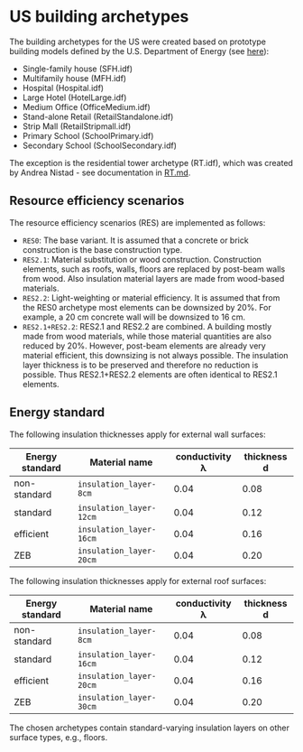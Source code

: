 # US building archetypes

The building archetypes for the US were created based on prototype building models defined by the U.S. Department of Energy (see [here](https://www.energycodes.gov/prototype-building-models)): 
- Single-family house (SFH.idf)
- Multifamily house (MFH.idf)
- Hospital (Hospital.idf)
- Large Hotel (HotelLarge.idf)
- Medium Office (OfficeMedium.idf)
- Stand-alone Retail (RetailStandalone.idf)
- Strip Mall (RetailStripmall.idf)
- Primary School (SchoolPrimary.idf)
- Secondary School (SchoolSecondary.idf)

The exception is the residential tower archetype (RT.idf), which was created by Andrea Nistad - see documentation in [RT.md](RT.md).

## Resource efficiency scenarios

The resource efficiency scenarios (RES) are implemented as follows: 
- `RES0`: The base variant. It is assumed that a concrete or brick construction is the base construction type.
- `RES2.1`: Material substitution or wood construction. Construction elements, such as roofs, walls, floors are replaced by post-beam walls from wood. Also insulation material layers are made from wood-based materials.
- `RES2.2`: Light-weighting or material efficiency. It is assumed that from the RES0 archetype most elements can be downsized by 20%. For example, a 20 cm concrete wall will be downsized to 16 cm.
- `RES2.1+RES2.2`: RES2.1 and RES2.2 are combined. A building mostly made from wood materials, while those material quantities are also reduced by 20%. However, post-beam elements are already very material efficient, this downsizing is not always possible. The insulation layer thickness is to be preserved and therefore no reduction is possible. Thus RES2.1+RES2.2 elements are often identical to RES2.1 elements.

## Energy standard 

The following insulation thicknesses apply for external wall surfaces:

| Energy standard  | Material name           | conductivity λ | thickness d |
| ---------------- | ----------------------- | -------------- | ----------- |
| non-standard     | `insulation_layer-8cm`  | 0.04           | 0.08        |
| standard         | `insulation_layer-12cm` | 0.04           | 0.12        |
| efficient        | `insulation_layer-16cm` | 0.04           | 0.16        |
| ZEB              | `insulation_layer-20cm` | 0.04           | 0.20        |

The following insulation thicknesses apply for external roof surfaces:

| Energy standard  | Material name           | conductivity λ | thickness d |
| ---------------- | ----------------------- | -------------- | ----------- |
| non-standard     | `insulation_layer-8cm`  | 0.04           | 0.08        |
| standard         | `insulation_layer-16cm` | 0.04           | 0.12        |
| efficient        | `insulation_layer-20cm` | 0.04           | 0.16        |
| ZEB              | `insulation_layer-30cm` | 0.04           | 0.20        |

The chosen archetypes contain standard-varying insulation layers on other surface types, e.g., floors. 